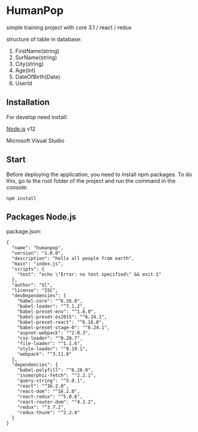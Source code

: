 # HumanPop
simple training project with core 3.1 / react / redux

structure of table in database:
1. FirstName(string)
2. SurName(string)
3. City(string)
4. Age(int)
5. DateOfBirth(Date)
6. UserId

## Installation

For develop need install: 

[Node.js](https://nodejs.org/) v12 

Microsoft Visual Studio

## Start

Before deploying the application, you need to install npm packages.
To do this, go to the root folder of the project and run the command in the console:

```
npm install
```

## Packages Node.js

package.json:

```
{
  "name": "humanpop",
  "version": "1.0.0",
  "description": "hello all people from earth",
  "main": "index.js",
  "scripts": {
    "test": "echo \"Error: no test specified\" && exit 1"
  },
  "author": "Sl",
  "license": "ISC",
  "devDependencies": {
    "babel-core": "^6.26.0",
    "babel-loader": "^7.1.2",
    "babel-preset-env": "^1.6.0",
    "babel-preset-es2015": "^6.24.1",
    "babel-preset-react": "^6.16.0",
    "babel-preset-stage-0": "^6.24.1",
    "aspnet-webpack": "^2.0.3",
    "css-loader": "^0.28.7",
    "file-loader": "^1.1.6",
    "style-loader": "^0.19.1",
    "webpack": "^3.11.0"
  },
  "dependencies": {
    "babel-polyfill": "^6.26.0",
    "isomorphic-fetch": "^2.2.1",
    "query-string": "^5.0.1",
    "react": "^16.2.0",
    "react-dom": "^16.2.0",
    "react-redux": "^5.0.6",
    "react-router-dom": "^4.2.2",
    "redux": "^3.7.2",
    "redux-thunk": "^2.2.0"
  }
}
```

